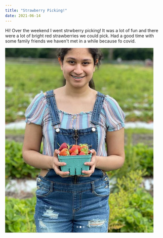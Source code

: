 ```yaml
---
title: "Strawberry Picking!"
date: 2021-06-14
---
```

Hi! Over the weekend I went strwberry picking! It was a lot of fun and there were a lot of bright red strawberries we could pick.
Had a good time with some family friends we haven't met in a while because fo covid. 

<img src="starberry.PNG">

